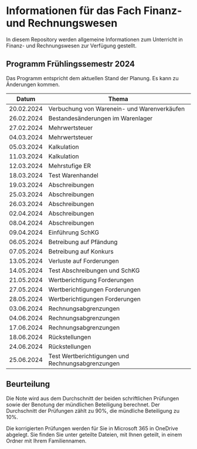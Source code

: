 # Informationen für das Fach Finanz- und Rechnungswesen

In diesem Repository werden allgemeine Informationen zum Unterricht in
Finanz- und Rechnungswesen zur Verfügung gestellt.

## Programm Frühlingssemestr 2024

Das Programm entspricht dem aktuellen Stand der Planung. Es kann zu
Änderungen kommen.

| Datum | Thema |
| ----- | ----- |
| 20.02.2024 | Verbuchung von Warenein- und Warenverkäufen |
| 26.02.2024 | Bestandesänderungen im Warenlager |
| 27.02.2024 | Mehrwertsteuer |
| 04.03.2024 | Mehrwertsteuer |
| 05.03.2024 | Kalkulation |
| 11.03.2024 | Kalkulation |
| 12.03.2024 | Mehrstufige ER |
| 18.03.2024 | Test Warenhandel |
| 19.03.2024 | Abschreibungen |
| 25.03.2024 | Abschreibungen |
| 26.03.2024 | Abschreibungen |
| 02.04.2024 | Abschreibungen |
| 08.04.2024 | Abschreibungen |
| 09.04.2024 | Einführung SchKG |
| 06.05.2024 | Betreibung auf Pfändung |
| 07.05.2024 | Betreibung auf Konkurs |
| 13.05.2024 | Verluste auf Forderungen |
| 14.05.2024 | Test Abschreibungen und SchKG |
| 21.05.2024 | Wertberichtigung Forderungen |
| 27.05.2024 | Wertberichtigungen Forderungen |
| 28.05.2024 | Wertberichtigungen Forderungen |
| 03.06.2024 | Rechnungsabgrenzungen |
| 04.06.2024 | Rechnungsabgrenzungen |
| 17.06.2024 | Rechnungsabgrenzungen |
| 18.06.2024 | Rückstellungen |
| 24.06.2024 | Rückstellungen |
| 25.06.2024 | Test Wertberichtigungen und Rechnungsabgrenzungen |

## Beurteilung

Die Note wird aus dem Durchschnitt der beiden schriftlichen Prüfungen
sowie der Benotung der mündlichen Beteiligung berechnet. Der
Durchschnitt der Prüfungen zählt zu 90%, die mündliche Beteiligung zu
10%.

Die korrigierten Prüfungen werden für Sie in Microsoft 365 in OneDrive
abgelegt. Sie finden Sie unter geteilte Dateien, mit Ihnen geteilt, in
einem Ordner mit Ihrem Familiennamen.
